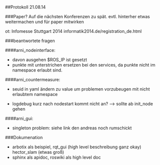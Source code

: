 ##Protokoll 21.08.14

###Paper?
Auf die nächsten Konferenzen zu spät.
evtl. hinterher etwas weitermachen und für paper mitwirken

ot:
Infomesse Stuttgart 2014
informatik2014.de/registration_de.html

###beantwortete fragen

####arni_nodeinterface:
- davon ausgehen $ROS_IP ist gesetzt
- punkte mit unterstrichen ersetzen bei den services, da punkte nicht im namespace erlaubt sind.


####arni_countermeasure:
- seuid in yaml ändern zu value um problemen vorzubeugen mit nicht erlaubtem namespace

- logdebug kurz nach nodestart kommt nicht an? --> sollte ab init_node gehen

####arni_gui:
- singleton problem: siehe link den andreas noch rumschickt

###Dokumenation
- arbotix als beispiel, rqt_gui (high level beschreibung ganz okay) hector_slam (etwas groß)
- sphinx als apidoc, roswiki als high level doc
